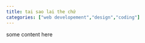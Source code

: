 ```yaml
---
title: tai sao lai the chứ
categories: ["web developement","design","coding"]
---
```

some content here
